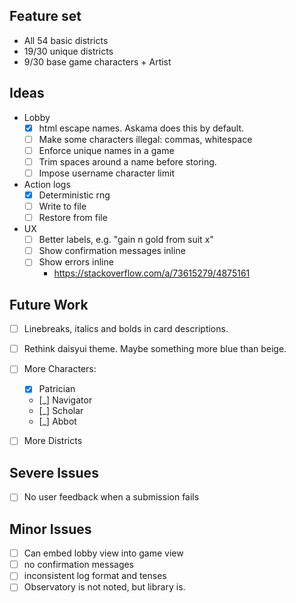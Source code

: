  ## Feature set
 - All 54 basic districts
 - 19/30 unique districts
 - 9/30 base game characters + Artist

## Ideas
- Lobby
    - [x] html escape names. Askama does this by default.
    - [ ] Make some characters illegal: commas, whitespace
    - [ ] Enforce unique names in a game
    - [ ] Trim spaces around a name before storing.
    - [ ] Impose username character limit

- Action logs
    - [x] Deterministic rng
    - [ ] Write to file
    - [ ] Restore from file

- UX
    - [ ] Better labels, e.g. "gain n gold from suit x"
    - [ ] Show confirmation messages inline
    - [ ] Show errors inline
        - https://stackoverflow.com/a/73615279/4875161

## Future Work
- [ ] Linebreaks, italics and bolds in card descriptions.
- [ ] Rethink daisyui theme. Maybe something more blue than beige.
- [ ] More Characters:
    - [x] Patrician
    - [_] Navigator
    - [_] Scholar
    - [_] Abbot
- [ ] More Districts 


## Severe Issues
- [ ] No user feedback when a submission fails

## Minor Issues
- [ ] Can embed lobby view into game view
- [ ] no confirmation messages
- [ ] inconsistent log format and tenses
- [ ] Observatory is not noted, but library is.
